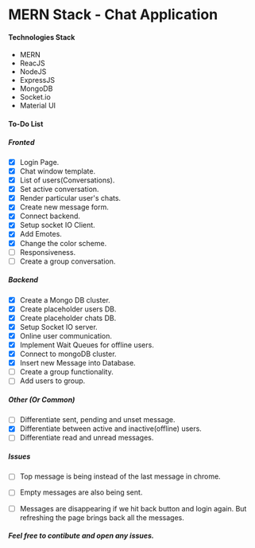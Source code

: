 
# MERN Stack - Chat Application
  
#### Technologies Stack
- MERN
- ReacJS
- NodeJS
- ExpressJS
- MongoDB
- Socket.io
- Material UI
  
#### To-Do List
##### Fronted
- [x] Login Page.
- [x] Chat window template.
- [x] List of users(Conversations).
- [x] Set active conversation.
- [x] Render particular user's chats.
- [x] Create new message form.
- [x] Connect backend.
- [x] Setup socket IO Client.
- [x] Add Emotes.
- [x] Change the color scheme.
- [ ] Responsiveness.
- [ ] Create a group conversation.

##### Backend
- [x] Create a Mongo DB cluster.
- [x] Create placeholder users DB.
- [x] Create placeholder chats DB.
- [x] Setup Socket IO server.
- [x] Online user communication.
- [x] Implement Wait Queues for offline users.
- [x] Connect to mongoDB cluster.
- [x] Insert new Message into Database.
- [ ] Create a group functionality.
- [ ] Add users to group.
  
##### Other (Or Common)
- [ ] Differentiate sent, pending and unset message.
- [x] Differentiate between active and inactive(offline) users.
- [ ] Differentiate read and unread messages.

##### Issues
- [ ] Top message is being instead of the last message in chrome.
- [ ] Empty messages are also being sent.
- [ ] Messages are disappearing if we hit back button and login again.
        But refreshing the page brings back all the messages.


  
##### Feel free to contibute and open any issues.
